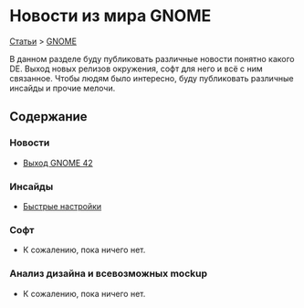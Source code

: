 # Новости из мира GNOME

[Статьи](../../stats.md) > [GNOME](../README.md)

В данном разделе буду публиковать различные новости понятно какого DE. Выход новых релизов окружения, софт для него и всё с ним связанное. Чтобы людям было интересно, буду публиковать различные инсайды и прочие мелочи.

## Содержание

### Новости

* [Выход GNOME 42](news/releases/42/gnome.md)

### Инсайды
* [Быстрые настройки](insides/quick-settings.md)

### Софт

* К сожалению, пока ничего нет.

### Анализ дизайна и всевозможных mockup

* К сожалению, пока ничего нет.
